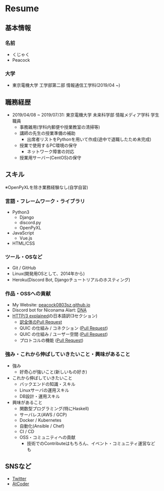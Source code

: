 # Resume

## 基本情報

### 名前

- くじゃく
- Peacock

### 大学

- 東京電機大学 工学部第二部 情報通信工学科(2019/04 ~)

## 職務経歴

- 2019/04/08 ~ 2019/07/31: 東京電機大学 未来科学部 情報メディア学科 学生職員
  - 事務雑用(学科内郵便や授業教室の清掃等)
  - 講師の先生の授業準備の補助
    - 出席者リストをPythonを用いて作成(途中で退職したため未完成)
  - 授業で使用するPC環境の保守
    - ネットワーク障害の対応
  - 授業用サーバー(CentOS)の保守

## スキル

※OpenPyXLを除き業務経験なし(自学自習)

### 言語・フレームワーク・ライブラリ

- Python3
  - Django
  - discord.py
  - OpenPyXL
- JavaScript
  - Vue.js
- HTML/CSS

### ツール・OSなど

- Git / GitHub
- Linux(開発用OSとして、2014年から)
- Heroku(Discord Bot, Djangoチュートリアルのホスティング)

### 作品・OSSへの貢献
- My Website: [peacock0803sz.github.io](https://github.com/peacock0803sz/peacock0803sz.github.io)
- Discord bot for Niconama Alart: [DNA](https://github.com/peacock0803sz/dna)
- [HTTP/3 explained](https://daniel.haxx.se/http3-explained/)の日本語訳(3セクション) 
  - [訳全体のPull Request](https://github.com/bagder/http3-explained/pull/19)
  - QUIC の仕組み / コネクション ([Pull Request](https://github.com/mohikanz/http3-explained/pull/59))
  - QUIC の仕組み /  ユーザー空間 ([Pull Request](https://github.com/mohikanz/http3-explained/pull/75))
  - プロトコルの機能 ([Pull Request](https://github.com/mohikanz/http3-explained/pull/51))

### 強み・これから伸ばしていきたいこと・興味があること

- 強み
  - 好奇心が強いこと(新しいもの好き)
- これから伸ばしていきたいこと
  - バックエンドの知識・スキル
  - Linuxサーバの運用スキル
  - DB設計・運用スキル
- 興味があること
  - 関数型プログラミング(特にHaskell)
  - サーバレス(AWS / GCP)
  - Docker / Kubernetes
  - 自動化(Ansible / Chef)
  - CI / CD
  - OSS・コミュニティへの貢献
    - 技術でのContributeはもちろん、イベント・コミュニティ運営なども

## SNSなど

- [Twitter](https://twitter.com/peacock0803sz)
- [AtCoder](https://atcoder.jp/users/peacock0803sz)

